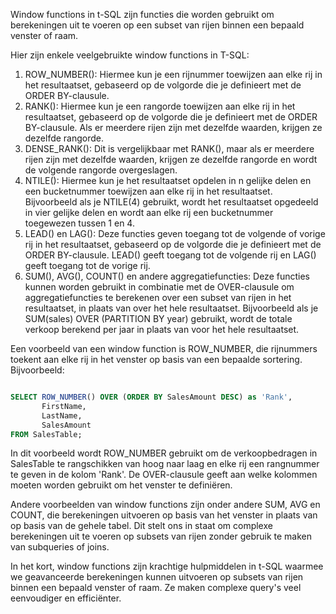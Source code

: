 Window functions in t-SQL zijn functies die worden gebruikt om berekeningen uit te voeren op een subset van rijen binnen een bepaald venster of raam.

Hier zijn enkele veelgebruikte window functions in T-SQL: 
1. ROW_NUMBER(): Hiermee kun je een rijnummer toewijzen aan elke rij in het resultaatset, gebaseerd op de volgorde die je definieert met de ORDER BY-clausule. 
2. RANK(): Hiermee kun je een rangorde toewijzen aan elke rij in het resultaatset, gebaseerd op de volgorde die je definieert met de ORDER BY-clausule. Als er meerdere rijen zijn met dezelfde waarden, krijgen ze dezelfde rangorde. 
3. DENSE_RANK(): Dit is vergelijkbaar met RANK(), maar als er meerdere rijen zijn met dezelfde waarden, krijgen ze dezelfde rangorde en wordt de volgende rangorde overgeslagen. 
4. NTILE(): Hiermee kun je het resultaatset opdelen in n gelijke delen en een bucketnummer toewijzen aan elke rij in het resultaatset. Bijvoorbeeld als je NTILE(4) gebruikt, wordt het resultaatset opgedeeld in vier gelijke delen en wordt aan elke rij een bucketnummer toegewezen tussen 1 en 4. 
5. LEAD() en LAG(): Deze functies geven toegang tot de volgende of vorige rij in het resultaatset, gebaseerd op de volgorde die je definieert met de ORDER BY-clausule. LEAD() geeft toegang tot de volgende rij en LAG() geeft toegang tot de vorige rij. 
6. SUM(), AVG(), COUNT() en andere aggregatiefuncties: Deze functies kunnen worden gebruikt in combinatie met de OVER-clausule om aggregatiefuncties te berekenen over een subset van rijen in het resultaatset, in plaats van over het hele resultaatset. Bijvoorbeeld als je SUM(sales) OVER (PARTITION BY year) gebruikt, wordt de totale verkoop berekend per jaar in plaats van voor het hele resultaatset.

Een voorbeeld van een window function is ROW_NUMBER, die rijnummers toekent aan elke rij in het venster op basis van een bepaalde sortering. Bijvoorbeeld:

```sql

SELECT ROW_NUMBER() OVER (ORDER BY SalesAmount DESC) as 'Rank', 
       FirstName, 
       LastName, 
       SalesAmount 
FROM SalesTable;
```
In dit voorbeeld wordt ROW_NUMBER gebruikt om de verkoopbedragen in SalesTable te rangschikken van hoog naar laag en elke rij een rangnummer te geven in de kolom 'Rank'. De OVER-clausule geeft aan welke kolommen moeten worden gebruikt om het venster te definiëren.

Andere voorbeelden van window functions zijn onder andere SUM, AVG en COUNT, die berekeningen uitvoeren op basis van het venster in plaats van op basis van de gehele tabel. Dit stelt ons in staat om complexe berekeningen uit te voeren op subsets van rijen zonder gebruik te maken van subqueries of joins.

In het kort, window functions zijn krachtige hulpmiddelen in t-SQL waarmee we geavanceerde berekeningen kunnen uitvoeren op subsets van rijen binnen een bepaald venster of raam. Ze maken complexe query's veel eenvoudiger en efficiënter.